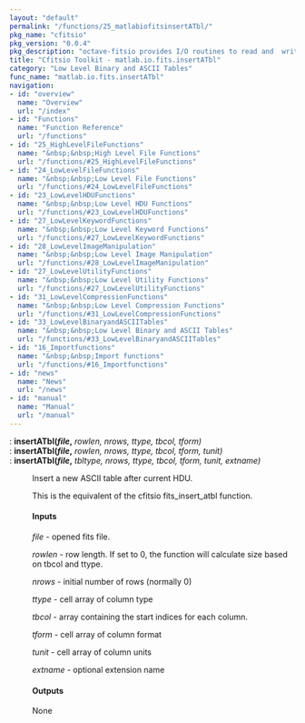 ```yaml
---
layout: "default"
permalink: "/functions/25_matlabiofitsinsertATbl/"
pkg_name: "cfitsio"
pkg_version: "0.0.4"
pkg_description: "octave-fitsio provides I/O routines to read and  write FITS (Flexible Image Transport System) files."
title: "Cfitsio Toolkit - matlab.io.fits.insertATbl"
category: "Low Level Binary and ASCII Tables"
func_name: "matlab.io.fits.insertATbl"
navigation:
- id: "overview"
  name: "Overview"
  url: "/index"
- id: "Functions"
  name: "Function Reference"
  url: "/functions"
- id: "25_HighLevelFileFunctions"
  name: "&nbsp;&nbsp;High Level File Functions"
  url: "/functions/#25_HighLevelFileFunctions"
- id: "24_LowLevelFileFunctions"
  name: "&nbsp;&nbsp;Low Level File Functions"
  url: "/functions/#24_LowLevelFileFunctions"
- id: "23_LowLevelHDUFunctions"
  name: "&nbsp;&nbsp;Low Level HDU Functions"
  url: "/functions/#23_LowLevelHDUFunctions"
- id: "27_LowLevelKeywordFunctions"
  name: "&nbsp;&nbsp;Low Level Keyword Functions"
  url: "/functions/#27_LowLevelKeywordFunctions"
- id: "28_LowLevelImageManipulation"
  name: "&nbsp;&nbsp;Low Level Image Manipulation"
  url: "/functions/#28_LowLevelImageManipulation"
- id: "27_LowLevelUtilityFunctions"
  name: "&nbsp;&nbsp;Low Level Utility Functions"
  url: "/functions/#27_LowLevelUtilityFunctions"
- id: "31_LowLevelCompressionFunctions"
  name: "&nbsp;&nbsp;Low Level Compression Functions"
  url: "/functions/#31_LowLevelCompressionFunctions"
- id: "33_LowLevelBinaryandASCIITables"
  name: "&nbsp;&nbsp;Low Level Binary and ASCII Tables"
  url: "/functions/#33_LowLevelBinaryandASCIITables"
- id: "16_Importfunctions"
  name: "&nbsp;&nbsp;Import functions"
  url: "/functions/#16_Importfunctions"
- id: "news"
  name: "News"
  url: "/news"
- id: "manual"
  name: "Manual"
  url: "/manual"
---
```

<dl class="def">
<dt id="index-insertATbl_0028file_002c"><span class="category">: </span><span><em></em> <strong>insertATbl(<var>file</var>,</strong> <em><var>rowlen</var>, <var>nrows</var>, <var>ttype</var>, <var>tbcol</var>, <var>tform</var>)</em><a href='#index-insertATbl_0028file_002c' class='copiable-anchor'></a></span></dt>
<dt id="index-insertATbl_0028file_002c-1"><span class="category">: </span><span><em></em> <strong>insertATbl(<var>file</var>,</strong> <em><var>rowlen</var>, <var>nrows</var>, <var>ttype</var>, <var>tbcol</var>, <var>tform</var>, <var>tunit</var>)</em><a href='#index-insertATbl_0028file_002c-1' class='copiable-anchor'></a></span></dt>
<dt id="index-insertATbl_0028file_002c-2"><span class="category">: </span><span><em></em> <strong>insertATbl(<var>file</var>,</strong> <em><var>tbltype</var>, <var>nrows</var>, <var>ttype</var>, <var>tbcol</var>, <var>tform</var>, <var>tunit</var>, <var>extname</var>)</em><a href='#index-insertATbl_0028file_002c-2' class='copiable-anchor'></a></span></dt>
<dd><p>Insert a new ASCII table after current HDU.
</p>
<p>This is the equivalent of the cfitsio fits_insert_atbl function.
</p>
<span id="Inputs"></span><h4 class="subsubheading">Inputs</h4>
<p><var>file</var> - opened fits file.
</p>
<p><var>rowlen</var> - row length. If set to 0, the function will calculate size based on 
 tbcol and ttype.
</p>
<p><var>nrows</var> - initial number of rows (normally 0)
</p>
<p><var>ttype</var> - cell array of column type
</p>
<p><var>tbcol</var> - array containing the start indices for each column.
</p>
<p><var>tform</var> - cell array of column format
</p>
<p><var>tunit</var> - cell array of column units
</p>
<p><var>extname</var> - optional extension name
</p>
<span id="Outputs"></span><h4 class="subsubheading">Outputs</h4>
<p>None
</p>
</dd></dl>